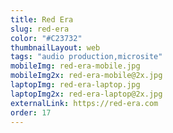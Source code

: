 ```yaml
---
title: Red Era
slug: red-era
color: "#C23732"
thumbnailLayout: web
tags: "audio production,microsite"
mobileImg: red-era-mobile.jpg
mobileImg2x: red-era-mobile@2x.jpg
laptopImg: red-era-laptop.jpg
laptopImg2x: red-era-laptop@2x.jpg
externalLink: https://red-era.com
order: 17
---
```

